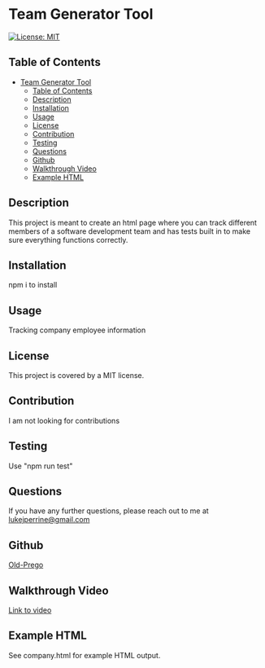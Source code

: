 
# Team Generator Tool

[![License: MIT](https://img.shields.io/badge/License-MIT-yellow.svg)](https://opensource.org/licenses/MIT)

## Table of Contents   
- [Team Generator Tool](#team-generator-tool)
  - [Table of Contents](#table-of-contents)
  - [Description](#description)
  - [Installation](#installation)
  - [Usage](#usage)
  - [License](#license)
  - [Contribution](#contribution)
  - [Testing](#testing)
  - [Questions](#questions)
  - [Github](#github)
  - [Walkthrough Video](#walkthrough-video)
  - [Example HTML](#example-html)

## Description  
This project is meant to create an html page where you can track different members of a software development team and has tests built in to make sure everything functions correctly.  

## Installation
npm i to install

## Usage
Tracking company employee information

## License
This project is covered by a MIT license.

## Contribution
I am not looking for contributions

## Testing
Use "npm run test"

## Questions
If you have any further questions, please reach out to me at lukejperrine@gmail.com

## Github
[Old-Prego](https://github.com/Old-Prego)

## Walkthrough Video
[Link to video](https://drive.google.com/file/d/1Y1dUbWyRw5zZLe6TsqcW2u3ct0x0tVgp/view)
## Example HTML
See company.html for example HTML output.
